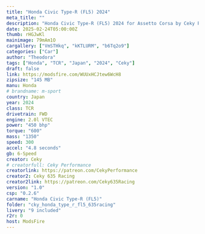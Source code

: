 ```yaml
---
title: "Honda Civic Type-R (FL5) 2024"
meta_title: ""
description: "Honda Civic Type-R (FL5) 2024 for Assetto Corsa by Ceky Performance"
date: 2025-02-24T05:00:00Z
thumb: rHGJwKl
mainimage: 79mAm1O
cargallery: ["VmSTHkq", "kKTLURM", "b6Tq2o9"]
categories: ["Car"]
author: "Theodora"
tags: ["Honda", "TCR", "Japan", "2024", "Ceky"]
draft: false
link: https://modsfire.com/WUUxHCJtew6WcH8
zipsize: "145 MB"
manu: Honda
# brandname: m-sport
country: Japan
year: 2024
class: TCR
drivetrain: FWD
engine: 2.0l VTEC
power: "450 bhp"
torque: "600"
mass: "1350"
speed: 300
accel: "4.8 seconds"
gb: 6-Speed
creator: Ceky
# creatorfull: Ceky Performance
creatorlink: https://patreon.com/CekyPerformance
creator2: Ceky 635 Racing
creator2link: https://patreon.com/Ceky635Racing
version: "1.0"
csp: "0.2.6"
carname: "Honda Civic Type-R (FL5)"
folder: "cky_honda_type_r_fl5_635racing"
livery: "9 included"
r2r: 0
host: ModsFire
---
```

